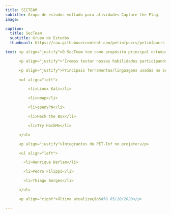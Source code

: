 ```yaml
---
title: SECTEAM
subtitle: Grupo de estudos voltado para atividades Capture the Flag.
image:

caption: 
  title: SecTeam
  subtitle: Grupo de Estudos
  thumbnail: https://raw.githubusercontent.com/petinfpucrs/petinfpucrs.github.io/master/assets/img/capa-secteam.png

text: <p align="justify">O SecTeam tem como propósito principal estudar, compreender e aplicar na prática conceitos relacionados às diversas áreas da segurança de redes e web security, como também conceitos de ethical hacking. Basicamente consiste em testar as vulnerabilidades de segurança, para então adaptar e/ou melhorar o sistema.</p>

      <p align="justify">"Iremos testar nossas habilidades participando de competições Capture the Flag. Essas competições são, em suma, desafios de segurança cibernética onde o objetivo é invadir um sistema e pegar tal Flag, nos quais hackers e especialistas da área do mundo inteiro se enfrentam em plataformas como Hack the Box e TryHackMe. Este grupo conta também com integrantes de Pós-Graduação, sendo eles&#58 Prof. Dr. Avelino Zorzo, Daniel Dalalana e Henry Nunes que auxiliam e apoiam o desenvolvimento das atividades."</p>

      <p align="justify">Principais ferramentas/linguagens usadas no SecTeam:</p>
      
      <ul align="left">

          <li>Linux Kali</li>

          <li>nmap</li>

          <li>openVPN</li>

          <li>Hack the Box</li>

          <li>Try HackMe</li>

      </ul>

      <p align="justify">Integrantes do PET-Inf no projeto:</p>

      <ul align="left">

        <li>Henrique Derlam</li>

        <li>Pedro Filippi</li>

        <li>Thiago Borges</li>

      </ul>

      <p align="right">Última atualização&#58 05/10/2020</p>

---
```

